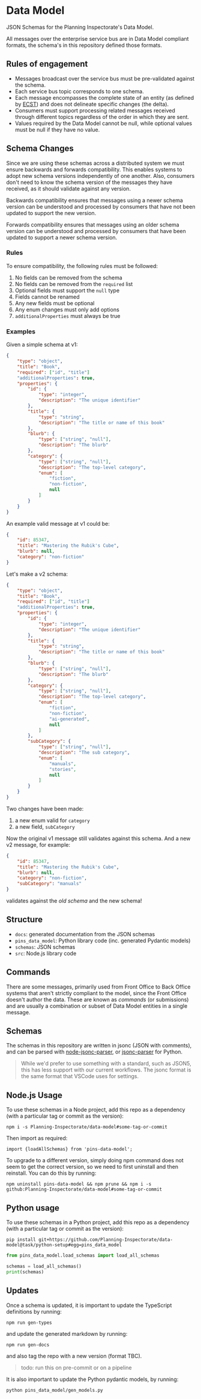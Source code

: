 # Data Model

JSON Schemas for the Planning Inspectorate's Data Model.

All messages over the enterprise service bus are in Data Model compliant formats, the schema's in this repository defined those formats.

## Rules of engagement
* Messages broadcast over the service bus must be pre-validated against the schema.
* Each service bus topic corresponds to one schema. 
* Each message encompasses the complete state of an entity (as defined by [ECST](https://blogs.mulesoft.com/api-integration/strategy/event-carried-state-messages/)) and does not delineate specific changes (the delta). 
* Consumers must support processing related messages received through different topics regardless of the order in which they are sent.
* Values required by the Data Model cannot be null, while optional values must be null if they have no value. 

## Schema Changes

Since we are using these schemas across a distributed system we must ensure backwards and forwards compatibility. This enables systems to adopt new schema versions independently of one another. Also, consumers don't need to know the schema version of the messages they have received, as it should validate against any version.

Backwards compatibility ensures that messages using a newer schema version can be understood and processed by consumers that have not been updated to support the new version.

Forwards compatibility ensures that messages using an older schema version can be understood and processed by consumers that have been updated to support a newer schema version.

### Rules

To ensure compatibility, the following rules must be followed:

1. No fields can be removed from the schema
1. No fields can be removed from the `required` list
1. Optional fields must support the `null` type
1. Fields cannot be renamed
1. Any new fields must be optional
1. Any enum changes must only add options
1. `additionalProperties` must always be true

### Examples

Given a simple schema at v1:

```json
{
    "type": "object",
    "title": "Book",
    "required": ["id", "title"]
    "additionalProperties": true,
    "properties": {
        "id": {
            "type": "integer",
            "description": "The unique identifier"
        },
        "title": {
            "type": "string",
            "description": "The title or name of this book"
        },
        "blurb": {
            "type": ["string", "null"],
            "description": "The blurb"
        },
        "category": {
            "type": ["string", "null"],
            "description": "The top-level category",
            "enum": [
                "fiction",
                "non-fiction",
                null
            ]
        }
    }
}
```

An example valid message at v1 could be:

```json
{
    "id": 85347,
    "title": "Mastering the Rubik's Cube",
    "blurb": null,
    "category": "non-fiction"
}
```

Let's make a v2 schema:

```json
{
    "type": "object",
    "title": "Book",
    "required": ["id", "title"]
    "additionalProperties": true,
    "properties": {
        "id": {
            "type": "integer",
            "description": "The unique identifier"
        },
        "title": {
            "type": "string",
            "description": "The title or name of this book"
        },
        "blurb": {
            "type": ["string", "null"],
            "description": "The blurb"
        },
        "category": {
            "type": ["string", "null"],
            "description": "The top-level category",
            "enum": [
                "fiction",
                "non-fiction",
                "ai-generated",
                null
            ]
        },
        "subCategory": {
            "type": ["string", "null"],
            "description": "The sub category",
            "enum": [
                "manuals",
                "stories",
                null
            ]
        }
    }
}
```

Two changes have been made:
 1. a new enum valid for `category`
 1. a new field, `subCategory`

Now the original v1 message still validates against this schema. And a new v2 message, for example:

```json
{
    "id": 85347,
    "title": "Mastering the Rubik's Cube",
    "blurb": null,
    "category": "non-fiction",
    "subCategory": "manuals"
}
```

validates against the _old schema_ and the new schema!


## Structure

* `docs`: generated documentation from the JSON schemas
* `pins_data_model`: Python library code (inc. generated Pydantic models)
* `schemas`: JSON schemas
* `src`: Node.js library code

## Commands

There are some messages, primarily used from Front Office to Back Office systems that aren't strictly compliant to the model, since the Front Office doesn't author the data. These are known as _commands_ (or submissions) and are usually a combination or subset of Data Model entities in a single message.

## Schemas

The schemas in this repository are written in jsonc (JSON with comments), and can be parsed with [node-jsonc-parser](https://github.com/Microsoft/node-jsonc-parser), or [jsonc-parser](https://github.com/NickolaiBeloguzov/jsonc-parser) for Python.

>While we'd prefer to use something with a standard, such as JSON5, this has less support with our current workflows. The jsonc format is the same format that VSCode uses for settings.

## Node.js Usage

To use these schemas in a Node project, add this repo as a dependency (with a particular tag or commit as the version):

`npm i -s Planning-Inspectorate/data-model#some-tag-or-commit`

Then import as required:

```es6
import {loadAllSchemas} from 'pins-data-model';
```

To upgrade to a different version, simply doing npm command does not seem to get the correct version, so we need to first uninstall and then reinstall. You can do this by running:

`npm uninstall pins-data-model && npm prune && npm i -s github:Planning-Inspectorate/data-model#some-tag-or-commit`

## Python usage

To use these schemas in a Python project, add this repo as a dependency (with a particular tag or commit as the version):

`pip install git+https://github.com/Planning-Inspectorate/data-model@task/python-setup#egg=pins_data_model`

```python
from pins_data_model.load_schemas import load_all_schemas

schemas = load_all_schemas()
print(schemas)
```

## Updates

Once a schema is updated, it is important to update the TypeScript definitions by running:

`npm run gen-types`

and update the generated markdown by running:

`npm run gen-docs`

and also tag the repo with a new version (format TBC).

> todo: run this on pre-commit or on a pipeline

It is also important to update the Python pydantic models, by running:

`python pins_data_model/gen_models.py`
